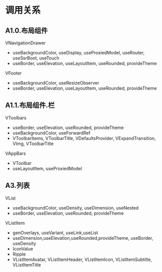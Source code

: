 # 调用关系

## A1.0.布局组件

VNavigationDrawer

- useBackgroundColor, useDisplay, useProxiedModel, useRouter, useSsrBoot, useTouch
- useBorder, useElevation, useLayoutItem, useRounded, provideTheme

VFooter

- useBackgroundColor, useResizeObserver
- useBorder, useElevation, useLayoutItem, useRounded, provideTheme

## A1.1.布局组件.栏

VToolbars

- useBorder, useElevation, useRounded, provideTheme
- useBackgroundColor, useForwardRef
- VToolbarItems, VToolbarTitle, VDefaultsProvider, VExpandTransition, VImg, VToolbarTitle

VAppBars

- VToolbar
- useLayoutItem, useProxiedModel

## A3.列表

VList

- useBackgroundColor, useDensity, useDimension, useNested
- useBorder, useElevation, useRounded, provideTheme

VListItem

- genOverlays, useVariant, useLink,useList
- useDimension,useElevation,useRounded,provideTheme, useBorder, useDensity
- IconValue
- Ripple
- VListItemAvatar, VListItemHeader, VListItemIcon, VListItemSubtitle, VListItemTitle